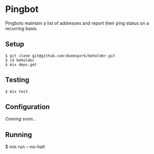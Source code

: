 # Pingbot

Pingbots maintain a list of addresses and report their ping status on a recurring basis.

## Setup

	$ git clone git@github.com:doomspork/beholder.git
	$ cd beholder
	$ mix deps.get

## Testing

	$ mix test

## Configuration

  _Coming soon..._
  
## Running

  $ mix run --no-halt
